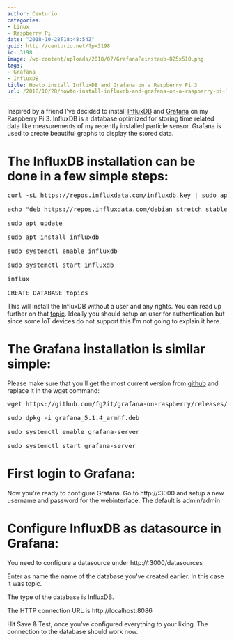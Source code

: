 ```yaml
---
author: Centurio
categories:
- Linux
- Raspberry Pi
date: "2018-10-28T18:48:54Z"
guid: http://centurio.net/?p=3198
id: 3198
image: /wp-content/uploads/2018/07/GrafanaFeinstaub-825x510.png
tags:
- Grafana
- InfluxDB
title: Howto install InfluxDB and Grafana on a Raspberry Pi 3
url: /2018/10/28/howto-install-influxdb-and-grafana-on-a-raspberry-pi-3/
---
```

Inspired by a friend I've decided to install [InfluxDB](https://github.com/influxdata/influxdb) and [Grafana](https://grafana.com/) on my Raspberry Pi 3. InfluxDB is a database optimized for storing time related data like measurements of my recently installed particle sensor. Grafana is used to create beautiful graphs to display the stored data.

# The InfluxDB installation can be done in a few simple steps:

<pre class="lang:sh decode:true " title="InfluxDB installation on Raspbian">curl -sL https://repos.influxdata.com/influxdb.key | sudo apt-key add -

echo "deb https://repos.influxdata.com/debian stretch stable" | sudo tee /etc/apt/sources.list.d/influxdb.list

sudo apt update

sudo apt install influxdb  

sudo systemctl enable influxdb

sudo systemctl start influxdb 

influx

CREATE DATABASE topics</pre>

This will install the InfluxDB without a user and any rights. You can read up further on that [topic](https://docs.influxdata.com/influxdb/v1.5/query_language/authentication_and_authorization/). Ideally you should setup an user for authentication but since some IoT devices do not support this I'm not going to explain it here.

# The Grafana installation is similar simple:

Please make sure that you'll get the most current version from [github](https://github.com/fg2it/grafana-on-raspberry/releases) and replace it in the wget command:

<pre class="lang:sh decode:true " title="Grafana installation">wget https://github.com/fg2it/grafana-on-raspberry/releases/download/v5.1.4/grafana_5.1.4_armhf.deb

sudo dpkg -i grafana_5.1.4_armhf.deb

sudo systemctl enable grafana-server 

sudo systemctl start grafana-server</pre>

# First login to Grafana:

Now you're ready to configure Grafana. Go to http://<ip-of-grafana-machine>:3000 and setup a new username and password for the webinterface. The default is admin/admin

# Configure InfluxDB as datasource in Grafana:

You need to configure a datasource under http://<ip-of-grafana-machine>:3000/datasources

Enter as name the name of the database you've created earlier. In this case it was topic.

The type of the database is InfluxDB.

The HTTP connection URL is http://localhost:8086

Hit Save & Test, once you've configured everything to your liking. The connection to the database should work now.